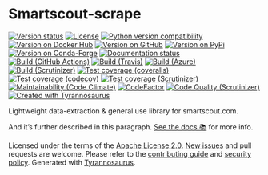 # Smartscout-scrape

[![Version status](https://img.shields.io/pypi/status/smartscout-scrape)](https://pypi.org/project/smartscout-scrape)
[![License](https://img.shields.io/badge/License-Apache%202.0-blue.svg)](https://opensource.org/licenses/Apache-2.0)
[![Python version compatibility](https://img.shields.io/pypi/pyversions/smartscout-scrape)](https://pypi.org/project/smartscout-scrape)
[![Version on Docker Hub](https://img.shields.io/docker/v/regulad/smartscout-scrape?color=green&label=Docker%20Hub)](https://hub.docker.com/repository/docker/regulad/smartscout-scrape)
[![Version on GitHub](https://img.shields.io/github/v/release/regulad/smartscout-scrape?include_prereleases&label=GitHub)](https://github.com/regulad/smartscout-scrape/releases)
[![Version on PyPi](https://img.shields.io/pypi/v/smartscoutscrape)](https://pypi.org/project/smartscoutscrape)
[![Version on Conda-Forge](https://img.shields.io/conda/vn/conda-forge/smartscout-scrape?label=Conda-Forge)](https://anaconda.org/conda-forge/smartscout-scrape)
[![Documentation status](https://readthedocs.org/projects/smartscout-scrape/badge)](https://smartscout-scrape.readthedocs.io/en/stable)
[![Build (GitHub Actions)](https://img.shields.io/github/workflow/status/regulad/smartscout-scrape/Build%20&%20test?label=Build%20&%20test)](https://github.com/regulad/smartscout-scrape/actions)
[![Build (Travis)](https://img.shields.io/travis/regulad/smartscout-scrape?label=Travis)](https://travis-ci.com/regulad/smartscout-scrape)
[![Build (Azure)](https://img.shields.io/azure-devops/build/regulad/<<key>>/<<defid>>?label=Azure)](https://dev.azure.com/regulad/smartscout-scrape/_build?definitionId=1&_a=summary)
[![Build (Scrutinizer)](https://scrutinizer-ci.com/g/regulad/smartscout-scrape/badges/build.png?b=main)](https://scrutinizer-ci.com/g/regulad/smartscout-scrape/build-status/main)
[![Test coverage (coveralls)](https://coveralls.io/repos/github/regulad/smartscout-scrape/badge.svg?branch=main&service=github)](https://coveralls.io/github/regulad/smartscout-scrape?branch=main)
[![Test coverage (codecov)](https://codecov.io/github/regulad/smartscout-scrape/coverage.svg)](https://codecov.io/gh/regulad/smartscout-scrape)
[![Test coverage (Scrutinizer)](https://scrutinizer-ci.com/g/regulad/smartscout-scrape/badges/coverage.png?b=main)](https://scrutinizer-ci.com/g/regulad/smartscout-scrape/?branch=main)
[![Maintainability (Code Climate)](https://api.codeclimate.com/v1/badges/<<apikey>>/maintainability)](https://codeclimate.com/github/regulad/smartscout-scrape/maintainability)
[![CodeFactor](https://www.codefactor.io/repository/github/dmyersturnbull/tyrannosaurus/badge)](https://www.codefactor.io/repository/github/dmyersturnbull/tyrannosaurus)
[![Code Quality (Scrutinizer)](https://scrutinizer-ci.com/g/regulad/smartscout-scrape/badges/quality-score.png?b=main)](https://scrutinizer-ci.com/g/regulad/smartscout-scrape/?branch=main)
[![Created with Tyrannosaurus](https://img.shields.io/badge/Created_with-Tyrannosaurus-0000ff.svg)](https://github.com/dmyersturnbull/tyrannosaurus)

Lightweight data-extraction & general use library for smartscout.com.

And it’s further described in this paragraph.
[See the docs 📚](https://smartscout-scrape.readthedocs.io/en/stable/) for more info.

Licensed under the terms of the [Apache License 2.0](https://spdx.org/licenses/Apache-2.0.html).
[New issues](https://github.com/regulad/smartscout-scrape/issues) and pull requests are welcome.
Please refer to the [contributing guide](https://github.com/regulad/smartscout-scrape/blob/main/CONTRIBUTING.md)
and [security policy](https://github.com/regulad/smartscout-scrape/blob/main/SECURITY.md).
Generated with [Tyrannosaurus](https://github.com/dmyersturnbull/tyrannosaurus).
